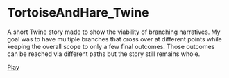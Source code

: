 # TortoiseAndHare_Twine

A short Twine story made to show the viability of branching narratives. My goal was to have multiple branches that cross over at different points while keeping the overall scope to only a few final outcomes. Those outcomes can be reached via different paths but the story still remains whole.

[Play](https://twinery.org/2/#!/stories/0b020fcc-28d4-4957-b4e5-5e02e6c9a2c6/play)
